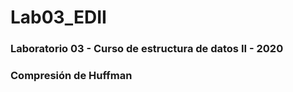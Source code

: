 # Lab03_EDII
### Laboratorio 03 - Curso de estructura de datos II - 2020 
### Compresión de Huffman
